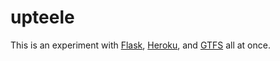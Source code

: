 upteele
=======

This is an experiment with [Flask](http://flask.pocoo.org/), [Heroku](https://heroku.com/), and [GTFS](https://developers.google.com/transit/gtfs/) all at once.